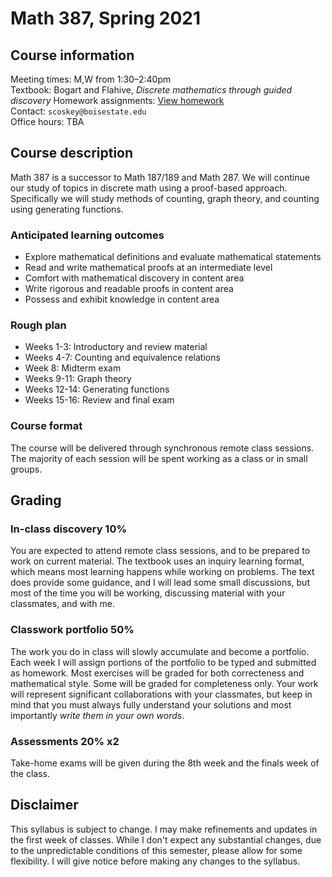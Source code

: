 # Math 387, Spring 2021

## Course information

Meeting times: M,W from 1:30&ndash;2:40pm  
Textbook: Bogart and Flahive, *Discrete mathematics through guided discovery*
Homework assignments: [View homework](homework)  
Contact: `scoskey@boisestate.edu`  
Office hours: TBA

## Course description

Math 387 is a successor to Math 187/189 and Math 287. We will continue our study of topics in discrete math using a proof-based approach. Specifically we will study methods of counting, graph theory, and counting using generating functions.

### Anticipated learning outcomes

* Explore mathematical definitions and evaluate mathematical statements
* Read and write mathematical proofs at an intermediate level
* Comfort with mathematical discovery in content area
* Write rigorous and readable proofs in content area
* Possess and exhibit knowledge in content area

### Rough plan

* Weeks 1-3: Introductory and review material
* Weeks 4-7: Counting and equivalence relations
* Week 8: Midterm exam
* Weeks 9-11: Graph theory
* Weeks 12-14: Generating functions
* Weeks 15-16: Review and final exam

### Course format

The course will be delivered through synchronous remote class sessions. The majority of each session will be spent working as a class or in small groups.

## Grading

### In-class discovery 10%

You are expected to attend remote class sessions, and to be prepared to work on current material. The textbook uses an inquiry learning format, which means most learning happens while working on problems. The text does provide some  guidance, and I will lead some small discussions, but most of the time you will be working, discussing material with your classmates, and with me.

### Classwork portfolio 50%

The work you do in class will slowly accumulate and become a portfolio. Each week I will assign portions of the portfolio to be typed and submitted as homework. Most exercises will be graded for both correcteness and mathematical style. Some will be graded for completeness only. Your work will represent significant collaborations with your classmates, but keep in mind that you must always fully understand your solutions and most importantly *write them in your own words*.

### Assessments 20% x2

Take-home exams will be given during the 8th week and the finals week of the class.

## Disclaimer

This syllabus is subject to change. I may make refinements and updates in the first week of classes. While I don't expect any substantial changes, due to the unpredictable conditions of this semester, please allow for some flexibility. I will give notice before making any changes to the syllabus.
